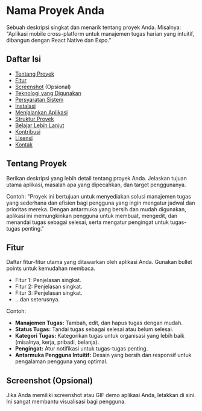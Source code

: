 # Nama Proyek Anda

Sebuah deskripsi singkat dan menarik tentang proyek Anda. Misalnya: "Aplikasi mobile cross-platform untuk manajemen tugas harian yang intuitif, dibangun dengan React Native dan Expo."

## Daftar Isi

* [Tentang Proyek](#tentang-proyek)
* [Fitur](#fitur)
* [Screenshot](#screenshot) (Opsional)
* [Teknologi yang Digunakan](#teknologi-yang-digunakan)
* [Persyaratan Sistem](#persyaratan-sistem)
* [Instalasi](#instalasi)
* [Menjalankan Aplikasi](#menjalankan-aplikasi)
* [Struktur Proyek](#struktur-proyek)
* [Belajar Lebih Lanjut](#belajar-lebih-lanjut)
* [Kontribusi](#kontribusi)
* [Lisensi](#lisensi)
* [Kontak](#kontak)

## Tentang Proyek

Berikan deskripsi yang lebih detail tentang proyek Anda. Jelaskan tujuan utama aplikasi, masalah apa yang dipecahkan, dan target penggunanya.

Contoh:
"Proyek ini bertujuan untuk menyediakan solusi manajemen tugas yang sederhana dan efisien bagi pengguna yang ingin mengatur jadwal dan prioritas mereka. Dengan antarmuka yang bersih dan mudah digunakan, aplikasi ini memungkinkan pengguna untuk membuat, mengedit, dan menandai tugas sebagai selesai, serta mengatur pengingat untuk tugas-tugas penting."

## Fitur

Daftar fitur-fitur utama yang ditawarkan oleh aplikasi Anda. Gunakan bullet points untuk kemudahan membaca.

* Fitur 1: Penjelasan singkat.
* Fitur 2: Penjelasan singkat.
* Fitur 3: Penjelasan singkat.
* ...dan seterusnya.

Contoh:
* **Manajemen Tugas:** Tambah, edit, dan hapus tugas dengan mudah.
* **Status Tugas:** Tandai tugas sebagai selesai atau belum selesai.
* **Kategori Tugas:** Kategorikan tugas untuk organisasi yang lebih baik (misalnya, kerja, pribadi, belanja).
* **Pengingat:** Atur notifikasi untuk tugas-tugas penting.
* **Antarmuka Pengguna Intuitif:** Desain yang bersih dan responsif untuk pengalaman pengguna yang optimal.

## Screenshot (Opsional)

Jika Anda memiliki screenshot atau GIF demo aplikasi Anda, letakkan di sini. Ini sangat membantu visualisasi bagi pengguna.